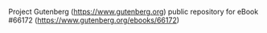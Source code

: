 Project Gutenberg (https://www.gutenberg.org) public repository for
eBook #66172 (https://www.gutenberg.org/ebooks/66172)
